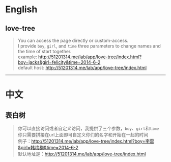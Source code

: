 # English
## love-tree
> You can access the page directly or custom-access.  
> I provide `boy`, `girl`, and `time` three parameters to change names and the time of start together.  
> example: http://51201314.me/lab/app/love-tree/index.html?boy=jacks&girl=felicity&time=2014-6-2  
> default host: http://51201314.me/lab/app/love-tree/index.html


***
# 中文
## 表白树
> 你可以直接访问或者自定义访问，我提供了三个参数，`boy`、`girl`和`time`  
> 你只需要拼接在url上面即可自定义你们的名字和开始在一起的时间  
> 例子：http://51201314.me/lab/app/love-tree/index.html?boy=李雷&girl=韩梅梅&time=2014-6-2  
> 默认地址是：http://51201314.me/lab/app/love-tree/index.html
